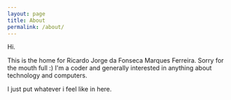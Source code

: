 ```yaml
---
layout: page
title: About
permalink: /about/
---
```


Hi.

This is the home for Ricardo Jorge da Fonseca Marques Ferreira. Sorry for the mouth full :)
I'm a coder and generally interested in anything about technology and computers.

I just put whatever i feel like in here.
